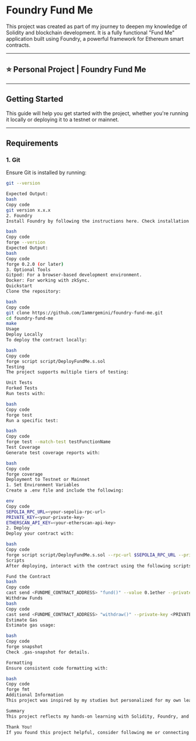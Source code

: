 # Foundry Fund Me

This project was created as part of my journey to deepen my knowledge of Solidity and blockchain development. It is a fully functional "Fund Me" application built using Foundry, a powerful framework for Ethereum smart contracts.

---

## ⭐️ Personal Project | Foundry Fund Me

---

## Getting Started

This guide will help you get started with the project, whether you're running it locally or deploying it to a testnet or mainnet.

---

## Requirements

### 1. Git  
Ensure Git is installed by running:
```bash
git --version

Expected Output:
bash
Copy code
git version x.x.x
2. Foundry
Install Foundry by following the instructions here. Check installation with:

bash
Copy code
forge --version
Expected Output:
bash
Copy code
forge 0.2.0 (or later)
3. Optional Tools
Gitpod: For a browser-based development environment.
Docker: For working with zkSync.
Quickstart
Clone the repository:

bash
Copy code
git clone https://github.com/Iammrgemini/foundry-fund-me.git
cd foundry-fund-me
make
Usage
Deploy Locally
To deploy the contract locally:

bash
Copy code
forge script script/DeployFundMe.s.sol
Testing
The project supports multiple tiers of testing:

Unit Tests
Forked Tests
Run tests with:

bash
Copy code
forge test
Run a specific test:

bash
Copy code
forge test --match-test testFunctionName
Test Coverage
Generate test coverage reports with:

bash
Copy code
forge coverage
Deployment to Testnet or Mainnet
1. Set Environment Variables
Create a .env file and include the following:

env
Copy code
SEPOLIA_RPC_URL=<your-sepolia-rpc-url>
PRIVATE_KEY=<your-private-key>
ETHERSCAN_API_KEY=<your-etherscan-api-key>
2. Deploy
Deploy your contract with:

bash
Copy code
forge script script/DeployFundMe.s.sol --rpc-url $SEPOLIA_RPC_URL --private-key $PRIVATE_KEY --broadcast --verify --etherscan-api-key $ETHERSCAN_API_KEY
Scripts
After deploying, interact with the contract using the following scripts:

Fund the Contract
bash
Copy code
cast send <FUNDME_CONTRACT_ADDRESS> "fund()" --value 0.1ether --private-key <PRIVATE_KEY>
Withdraw Funds
bash
Copy code
cast send <FUNDME_CONTRACT_ADDRESS> "withdraw()" --private-key <PRIVATE_KEY>
Estimate Gas
Estimate gas usage:

bash
Copy code
forge snapshot
Check .gas-snapshot for details.

Formatting
Ensure consistent code formatting with:

bash
Copy code
forge fmt
Additional Information
This project was inspired by my studies but personalized for my own learning and growth. It demonstrates core concepts of Solidity, including smart contract deployment, interaction, and testing.

Summary
This project reflects my hands-on learning with Solidity, Foundry, and blockchain development. Feel free to explore, fork, or contribute!

Thank You!
If you found this project helpful, consider following me or connecting to discuss blockchain and Ethereum development.